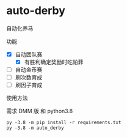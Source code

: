 # auto-derby

自动化养马

功能

- [x] 自动团队赛
  - [x] 有胜利确定奖励时吃帕菲
- [ ] 自动金币赛
- [ ] 刷次数育成
- [ ] 刷因子育成

使用方法

需求 DMM 版 和 python3.8

```shell
py -3.8 -m pip install -r requirements.txt
py -3.8 -m auto_derby
```
